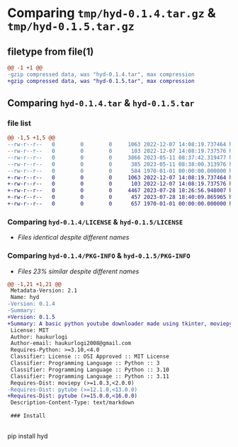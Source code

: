 # Comparing `tmp/hyd-0.1.4.tar.gz` & `tmp/hyd-0.1.5.tar.gz`

## filetype from file(1)

```diff
@@ -1 +1 @@
-gzip compressed data, was "hyd-0.1.4.tar", max compression
+gzip compressed data, was "hyd-0.1.5.tar", max compression
```

## Comparing `hyd-0.1.4.tar` & `hyd-0.1.5.tar`

### file list

```diff
@@ -1,5 +1,5 @@
--rw-r--r--   0        0        0     1063 2022-12-07 14:08:19.737464 hyd-0.1.4/LICENSE
--rw-r--r--   0        0        0      103 2022-12-07 14:08:19.737576 hyd-0.1.4/README.md
--rw-r--r--   0        0        0     3866 2023-05-11 08:37:42.319477 hyd-0.1.4/hyd/HaukursYouTubeDownloader.py
--rw-r--r--   0        0        0      385 2023-05-11 08:38:00.313976 hyd-0.1.4/pyproject.toml
--rw-r--r--   0        0        0      584 1970-01-01 00:00:00.000000 hyd-0.1.4/PKG-INFO
+-rw-r--r--   0        0        0     1063 2022-12-07 14:08:19.737464 hyd-0.1.5/LICENSE
+-rw-r--r--   0        0        0      103 2022-12-07 14:08:19.737576 hyd-0.1.5/README.md
+-rw-r--r--   0        0        0     4467 2023-07-28 18:26:56.948007 hyd-0.1.5/hyd/HaukursYouTubeDownloader.py
+-rw-r--r--   0        0        0      457 2023-07-28 18:40:09.865965 hyd-0.1.5/pyproject.toml
+-rw-r--r--   0        0        0      657 1970-01-01 00:00:00.000000 hyd-0.1.5/PKG-INFO
```

### Comparing `hyd-0.1.4/LICENSE` & `hyd-0.1.5/LICENSE`

 * *Files identical despite different names*

### Comparing `hyd-0.1.4/PKG-INFO` & `hyd-0.1.5/PKG-INFO`

 * *Files 23% similar despite different names*

```diff
@@ -1,21 +1,21 @@
 Metadata-Version: 2.1
 Name: hyd
-Version: 0.1.4
-Summary: 
+Version: 0.1.5
+Summary: A basic python youtube downloader made using tkinter, moviepy and pytube.
 License: MIT
 Author: haukurlogi
 Author-email: haukurlogi2008@gmail.com
 Requires-Python: >=3.10,<4.0
 Classifier: License :: OSI Approved :: MIT License
 Classifier: Programming Language :: Python :: 3
 Classifier: Programming Language :: Python :: 3.10
 Classifier: Programming Language :: Python :: 3.11
 Requires-Dist: moviepy (>=1.0.3,<2.0.0)
-Requires-Dist: pytube (>=12.1.0,<13.0.0)
+Requires-Dist: pytube (>=15.0.0,<16.0.0)
 Description-Content-Type: text/markdown
 
 ### Install
 
 ```
 pip install hyd
 ```
```

